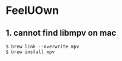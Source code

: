 # FeelUOwn 

## 1. cannot find libmpv on mac

````shell
$ brew link --overwrite mpv
$ brew install mpv
````
